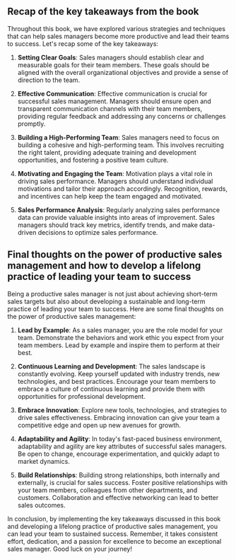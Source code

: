 
Recap of the key takeaways from the book
----------------------------------------

Throughout this book, we have explored various strategies and techniques that can help sales managers become more productive and lead their teams to success. Let's recap some of the key takeaways:

1. **Setting Clear Goals**: Sales managers should establish clear and measurable goals for their team members. These goals should be aligned with the overall organizational objectives and provide a sense of direction to the team.

2. **Effective Communication**: Effective communication is crucial for successful sales management. Managers should ensure open and transparent communication channels with their team members, providing regular feedback and addressing any concerns or challenges promptly.

3. **Building a High-Performing Team**: Sales managers need to focus on building a cohesive and high-performing team. This involves recruiting the right talent, providing adequate training and development opportunities, and fostering a positive team culture.

4. **Motivating and Engaging the Team**: Motivation plays a vital role in driving sales performance. Managers should understand individual motivations and tailor their approach accordingly. Recognition, rewards, and incentives can help keep the team engaged and motivated.

5. **Sales Performance Analysis**: Regularly analyzing sales performance data can provide valuable insights into areas of improvement. Sales managers should track key metrics, identify trends, and make data-driven decisions to optimize sales performance.

Final thoughts on the power of productive sales management and how to develop a lifelong practice of leading your team to success
---------------------------------------------------------------------------------------------------------------------------------

Being a productive sales manager is not just about achieving short-term sales targets but also about developing a sustainable and long-term practice of leading your team to success. Here are some final thoughts on the power of productive sales management:

1. **Lead by Example**: As a sales manager, you are the role model for your team. Demonstrate the behaviors and work ethic you expect from your team members. Lead by example and inspire them to perform at their best.

2. **Continuous Learning and Development**: The sales landscape is constantly evolving. Keep yourself updated with industry trends, new technologies, and best practices. Encourage your team members to embrace a culture of continuous learning and provide them with opportunities for professional development.

3. **Embrace Innovation**: Explore new tools, technologies, and strategies to drive sales effectiveness. Embracing innovation can give your team a competitive edge and open up new avenues for growth.

4. **Adaptability and Agility**: In today's fast-paced business environment, adaptability and agility are key attributes of successful sales managers. Be open to change, encourage experimentation, and quickly adapt to market dynamics.

5. **Build Relationships**: Building strong relationships, both internally and externally, is crucial for sales success. Foster positive relationships with your team members, colleagues from other departments, and customers. Collaboration and effective networking can lead to better sales outcomes.

In conclusion, by implementing the key takeaways discussed in this book and developing a lifelong practice of productive sales management, you can lead your team to sustained success. Remember, it takes consistent effort, dedication, and a passion for excellence to become an exceptional sales manager. Good luck on your journey!